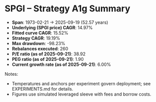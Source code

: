 # SPGI – Strategy A1g Summary

- **Span**: 1973-02-21 → 2025-09-19 (52.57 years)
- **Underlying (SPGI price) CAGR**: 14.97%
- **Fitted curve CAGR**: 15.52%
- **Strategy CAGR**: 19.19%
- **Max drawdown**: -98.23%
- **Rebalances executed**: 260
- **P/E ratio (as of 2025-09-21)**: 38.92
- **PEG ratio (as of 2025-09-21)**: 1.90
- **Current growth rate (as of 2025-09-21)**: 6.00%

Notes:

- Temperatures and anchors per experiment govern deployment; see EXPERIMENTS.md for details.
- Figures use simulated leveraged sleeve with fees and borrow costs.

